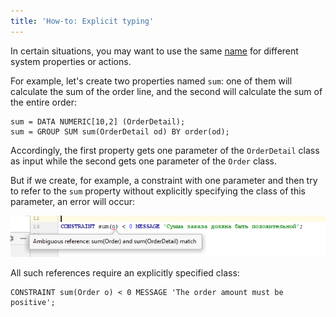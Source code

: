 ```yaml
---
title: 'How-to: Explicit typing'
---
```


In certain situations, you may want to use the same [name](Naming.md) for different system properties or actions. 

For example, let's create two properties named `sum`: one of them will calculate the sum of the order line, and the second will calculate the sum of the entire order:

```lsf
sum = DATA NUMERIC[10,2] (OrderDetail);
sum = GROUP SUM sum(OrderDetail od) BY order(od);
```

Accordingly, the first property gets one parameter of the `OrderDetail` class as input while the second gets one parameter of the `Order` class.

But if we create, for example, a constraint with one parameter and then try to refer to the `sum` property without explicitly specifying the class of this parameter, an error will occur:

 ![](images/How-to_Explicit_typing.png)

All such references require an explicitly specified class:

```lsf
CONSTRAINT sum(Order o) < 0 MESSAGE 'The order amount must be positive';
```

  

  
